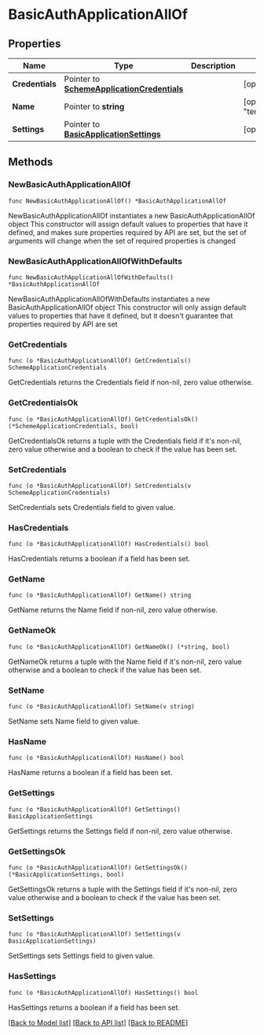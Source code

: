 # BasicAuthApplicationAllOf

## Properties

Name | Type | Description | Notes
------------ | ------------- | ------------- | -------------
**Credentials** | Pointer to [**SchemeApplicationCredentials**](SchemeApplicationCredentials.md) |  | [optional] 
**Name** | Pointer to **string** |  | [optional] [default to "template_basic_auth"]
**Settings** | Pointer to [**BasicApplicationSettings**](BasicApplicationSettings.md) |  | [optional] 

## Methods

### NewBasicAuthApplicationAllOf

`func NewBasicAuthApplicationAllOf() *BasicAuthApplicationAllOf`

NewBasicAuthApplicationAllOf instantiates a new BasicAuthApplicationAllOf object
This constructor will assign default values to properties that have it defined,
and makes sure properties required by API are set, but the set of arguments
will change when the set of required properties is changed

### NewBasicAuthApplicationAllOfWithDefaults

`func NewBasicAuthApplicationAllOfWithDefaults() *BasicAuthApplicationAllOf`

NewBasicAuthApplicationAllOfWithDefaults instantiates a new BasicAuthApplicationAllOf object
This constructor will only assign default values to properties that have it defined,
but it doesn't guarantee that properties required by API are set

### GetCredentials

`func (o *BasicAuthApplicationAllOf) GetCredentials() SchemeApplicationCredentials`

GetCredentials returns the Credentials field if non-nil, zero value otherwise.

### GetCredentialsOk

`func (o *BasicAuthApplicationAllOf) GetCredentialsOk() (*SchemeApplicationCredentials, bool)`

GetCredentialsOk returns a tuple with the Credentials field if it's non-nil, zero value otherwise
and a boolean to check if the value has been set.

### SetCredentials

`func (o *BasicAuthApplicationAllOf) SetCredentials(v SchemeApplicationCredentials)`

SetCredentials sets Credentials field to given value.

### HasCredentials

`func (o *BasicAuthApplicationAllOf) HasCredentials() bool`

HasCredentials returns a boolean if a field has been set.

### GetName

`func (o *BasicAuthApplicationAllOf) GetName() string`

GetName returns the Name field if non-nil, zero value otherwise.

### GetNameOk

`func (o *BasicAuthApplicationAllOf) GetNameOk() (*string, bool)`

GetNameOk returns a tuple with the Name field if it's non-nil, zero value otherwise
and a boolean to check if the value has been set.

### SetName

`func (o *BasicAuthApplicationAllOf) SetName(v string)`

SetName sets Name field to given value.

### HasName

`func (o *BasicAuthApplicationAllOf) HasName() bool`

HasName returns a boolean if a field has been set.

### GetSettings

`func (o *BasicAuthApplicationAllOf) GetSettings() BasicApplicationSettings`

GetSettings returns the Settings field if non-nil, zero value otherwise.

### GetSettingsOk

`func (o *BasicAuthApplicationAllOf) GetSettingsOk() (*BasicApplicationSettings, bool)`

GetSettingsOk returns a tuple with the Settings field if it's non-nil, zero value otherwise
and a boolean to check if the value has been set.

### SetSettings

`func (o *BasicAuthApplicationAllOf) SetSettings(v BasicApplicationSettings)`

SetSettings sets Settings field to given value.

### HasSettings

`func (o *BasicAuthApplicationAllOf) HasSettings() bool`

HasSettings returns a boolean if a field has been set.


[[Back to Model list]](../README.md#documentation-for-models) [[Back to API list]](../README.md#documentation-for-api-endpoints) [[Back to README]](../README.md)


